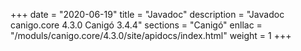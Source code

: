 +++
date        = "2020-06-19"
title       = "Javadoc"
description = "Javadoc canigo.core 4.3.0 Canigó 3.4.4"
sections    = "Canigó"
enllac		= "/moduls/canigo.core/4.3.0/site/apidocs/index.html"
weight		= 1
+++
